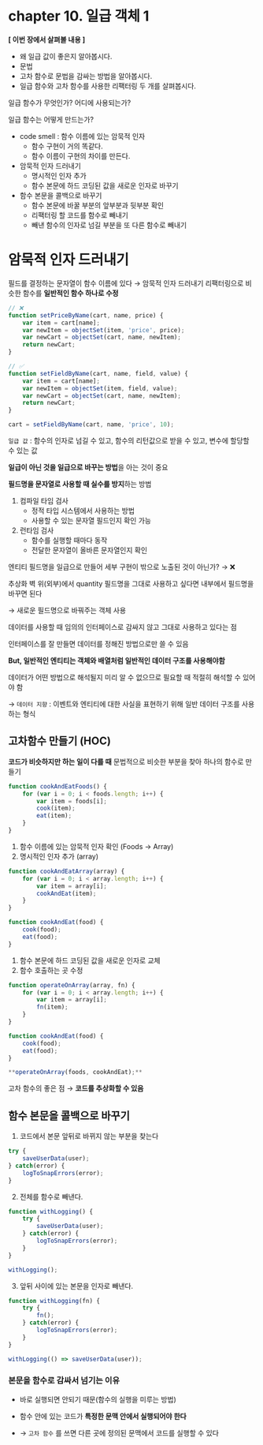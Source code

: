 # chapter 10. 일급 객체 1

>
**[ 이번 장에서 살펴볼 내용 ]**
- 왜 일급 값이 좋은지 알아봅시다.
- 문법
- 고차 함수로 문법을 감싸는 방법을 알아봅시다.
- 일급 함수와 고차 함수를 사용한 리팩터링 두 개를 살펴봅시다.

일급 함수가 무엇인가? 어디에 사용되는가?

일급 함수는 어떻게 만드는가?

- code smell : 함수 이름에 있는 암묵적 인자
    - 함수 구현이 거의 똑같다.
    - 함수 이름이 구현의 차이를 만든다.
- 암묵적 인자 드러내기
    - 명시적인 인자 추가
    - 함수 본문에 하드 코딩된 값을 새로운 인자로 바꾸기
- 함수 본문을 콜백으로 바꾸기
    - 함수 본문에 바꿀 부분의 앞부분과 뒷부분 확인
    - 리팩터링 할 코드를 함수로 빼내기
    - 빼낸 함수의 인자로 넘길 부분을 또 다른 함수로 빼내기

# 암묵적 인자 드러내기

필드를 결정하는 문자열이 함수 이름에 있다 → 암묵적 인자 드러내기
리팩터링으로  비슷한 함수를 **일반적인 함수 하나로 수정**

```jsx
// ❌
function setPriceByName(cart, name, price) {
	var item = cart[name];
	var newItem = objectSet(item, 'price', price);
	var newCart = objectSet(cart, name, newItem);
	return newCart;
}

// ✅
function setFieldByName(cart, name, field, value) {
	var item = cart[name];
	var newItem = objectSet(item, field, value);
	var newCart = objectSet(cart, name, newItem);
	return newCart;
}

cart = setFieldByName(cart, name, 'price', 10);
```

`일급 값` : 함수의 인자로 넘길 수 있고, 함수의 리턴값으로 받을 수 있고, 변수에 할당할 수 있는 값

**일급이 아닌 것을 일급으로 바꾸는 방법**을 아는 것이 중요

**필드명을 문자열로 사용할 때 실수를 방지**하는 방법

1. 컴파일 타임 검사
    - 정적 타입 시스템에서 사용하는 방법
    - 사용할 수 있는 문자열 필드인지 확인 가능
2. 런타임 검사
    - 함수를 실행할 때마다 동작
    - 전달한 문자열이 올바른 문자열인지 확인

엔티티 필드명을 일급으로 만들어 세부 구현이 밖으로 노출된 것이 아닌가? → ❌

추상화 벽 위(외부)에서 quantity 필드명을 그대로 사용하고 싶다면 내부에서 필드명을 바꾸면 된다

→ 새로운 필드명으로 바꿔주는 객체 사용

데이터를 사용할 때 임의의 인터페이스로 감싸지 않고 그대로 사용하고 있다는 점

인터페이스를 잘 만들면 데이터를 정해진 방법으로만 쓸 수 있음

**But, 일반적인 엔티티는 객체와 배열처럼 일반적인 데이터 구조를 사용해야함**

데이터가 어떤 방법으로 해석될지 미리 알 수 없으므로 필요할 때 적절히 해석할 수 있어야 함 

→ `데이터 지향` : 이벤트와 엔티티에 대한 사실을 표현하기 위해 일반 데이터 구조를 사용하는 형식

## 고차함수 만들기 (HOC)

**코드가 비슷하지만 하는 일이 다를 때** 문법적으로 비슷한 부분을 찾아 하나의 함수로 만들기

```jsx
function cookAndEatFoods() {
	for (var i = 0; i < foods.length; i++) {
		var item = foods[i];
		cook(item);
		eat(item);
	}
}
```

1. 함수 이름에 있는 암묵적 인자 확인 (Foods → Array)
2. 명시적인 인자 추가 (array)

```jsx
function cookAndEatArray(array) {
	for (var i = 0; i < array.length; i++) {
		var item = array[i];
		cookAndEat(item);
	}
}

function cookAndEat(food) {
	cook(food);
	eat(food);
}
```

1. 함수 본문에 하드 코딩된 값을 새로운 인자로 교체
2. 함수 호출하는 곳 수정

```jsx
function operateOnArray(array, fn) {
	for (var i = 0; i < array.length; i++) {
		var item = array[i];
		fn(item);
	}
}

function cookAndEat(food) {
	cook(food);
	eat(food);
}

**operateOnArray(foods, cookAndEat);**
```

고차 함수의 좋은 점 → **코드를 추상화할 수 있음**

## 함수 본문을 콜백으로 바꾸기

1. 코드에서 본문 앞뒤로 바뀌지 않는 부분을 찾는다

```jsx
try {
	saveUserData(user);
} catch(error) {
	logToSnapErrors(error);
}
```

2. 전체를 함수로 빼낸다.

```jsx
function withLogging() {
	try {
		saveUserData(user);
	} catch(error) {
		logToSnapErrors(error);
	}
}

withLogging();
```

3. 앞뒤 사이에 있는 본문을 인자로 빼낸다.

```jsx
function withLogging(fn) {
	try {
		fn();
	} catch(error) {
		logToSnapErrors(error);
	}
}

withLogging(() => saveUserData(user));
```

### **본문을 함수로 감싸서 넘기는 이유**

- 바로 실행되면 안되기 때문(함수의 실행을 미루는 방법)

- 함수 안에 있는 코드가 **특정한 문맥 안에서 실행되어야 한다**

- → `고차 함수` 를 쓰면 다른 곳에 정의된 문맥에서 코드를 실행할 수 있다
